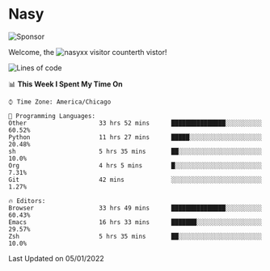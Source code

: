 # Nasy

<!--
<p align="center">
<img height="200" src="https://github-readme-stats.vercel.app/api?username=nasyxx&count_private=true&show_icons=true&theme=dracula&include_all_commits=true"/>
<img height="200" src="https://github-readme-stats.vercel.app/api/top-langs/?username=nasyxx&theme=dracula&hide=html,jupyter+notebook&count_private=true&show_icons=true"/>
</p>

  
----------------
-->

![Sponsor](https://img.shields.io/static/v1.svg?label=Sponsor&message=%E2%9D%A4&logo=GitHub&style=flat&color=pink)
 
Welcome, the ![nasyxx visitor counter](https://count.getloli.com/get/@nasyxx?theme=rule34)th vistor!
 
<!--START_SECTION:waka-->
![Lines of code](https://img.shields.io/badge/From%20Hello%20World%20I%27ve%20Written-5%20Million%20lines%20of%20code-blue)

📊 **This Week I Spent My Time On** 

```text
⌚︎ Time Zone: America/Chicago

💬 Programming Languages: 
Other                    33 hrs 52 mins      ███████████████░░░░░░░░░░   60.52% 
Python                   11 hrs 27 mins      █████░░░░░░░░░░░░░░░░░░░░   20.48% 
sh                       5 hrs 35 mins       ██░░░░░░░░░░░░░░░░░░░░░░░   10.0% 
Org                      4 hrs 5 mins        █░░░░░░░░░░░░░░░░░░░░░░░░   7.31% 
Git                      42 mins             ░░░░░░░░░░░░░░░░░░░░░░░░░   1.27%

🔥 Editors: 
Browser                  33 hrs 49 mins      ███████████████░░░░░░░░░░   60.43% 
Emacs                    16 hrs 33 mins      ███████░░░░░░░░░░░░░░░░░░   29.57% 
Zsh                      5 hrs 35 mins       ██░░░░░░░░░░░░░░░░░░░░░░░   10.0%

```


 Last Updated on 05/01/2022
<!--END_SECTION:waka-->

<!-- ![visitors](https://visitor-badge.laobi.icu/badge?page_id=nasyxx.nasyxx) -->

